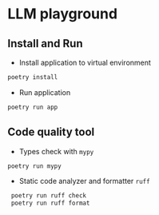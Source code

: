 # LLM playground

## Install and Run

* Install application to virtual environment
```bash
poetry install
```

* Run application 
```bash
poetry run app
```

## Code quality tool

* Types check with `mypy`
```bash
poetry run mypy
```

* Static code analyzer and formatter `ruff`
```bash
 poetry run ruff check
 poetry run ruff format
```